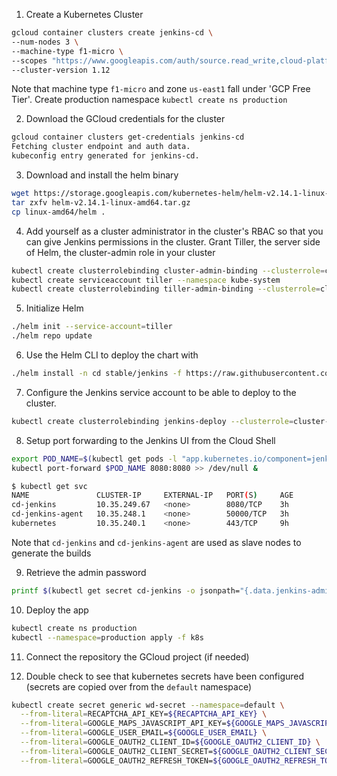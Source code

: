 

1. Create a Kubernetes Cluster
```sh
gcloud container clusters create jenkins-cd \
--num-nodes 3 \
--machine-type f1-micro \
--scopes "https://www.googleapis.com/auth/source.read_write,cloud-platform" \
--cluster-version 1.12
```
Note that machine type `f1-micro` and zone `us-east1` fall under 'GCP Free Tier'.
Create production namespace
`kubectl create ns production`

2. Download the GCloud credentials for the cluster
```sh
gcloud container clusters get-credentials jenkins-cd
Fetching cluster endpoint and auth data.
kubeconfig entry generated for jenkins-cd.
```

3. Download and install the helm binary
```sh
wget https://storage.googleapis.com/kubernetes-helm/helm-v2.14.1-linux-amd64.tar.gz
tar zxfv helm-v2.14.1-linux-amd64.tar.gz
cp linux-amd64/helm .
```

4. Add yourself as a cluster administrator in the cluster's RBAC so that you can give Jenkins permissions in the cluster. Grant Tiller, the server side of Helm, the cluster-admin role in your cluster
```sh
kubectl create clusterrolebinding cluster-admin-binding --clusterrole=cluster-admin --user=$(gcloud config get-value account)
kubectl create serviceaccount tiller --namespace kube-system
kubectl create clusterrolebinding tiller-admin-binding --clusterrole=cluster-admin --serviceaccount=kube-system:tiller
```

5. Initialize Helm
```sh
./helm init --service-account=tiller
./helm repo update
```

6. Use the Helm CLI to deploy the chart with
```sh
./helm install -n cd stable/jenkins -f https://raw.githubusercontent.com/GoogleCloudPlatform/continuous-deployment-on-kubernetes/master/jenkins/values.yaml --version 1.2.2 --wait
```

7. Configure the Jenkins service account to be able to deploy to the cluster.
```sh
kubectl create clusterrolebinding jenkins-deploy --clusterrole=cluster-admin --serviceaccount=default:cd-jenkins
```

8. Setup port forwarding to the Jenkins UI from the Cloud Shell
```sh
export POD_NAME=$(kubectl get pods -l "app.kubernetes.io/component=jenkins-master" -o jsonpath="{.items[0].metadata.name}")
kubectl port-forward $POD_NAME 8080:8080 >> /dev/null &
```
```sh
$ kubectl get svc
NAME               CLUSTER-IP     EXTERNAL-IP   PORT(S)     AGE
cd-jenkins         10.35.249.67   <none>        8080/TCP    3h
cd-jenkins-agent   10.35.248.1    <none>        50000/TCP   3h
kubernetes         10.35.240.1    <none>        443/TCP     9h
```
Note that `cd-jenkins` and `cd-jenkins-agent` are used as slave nodes to generate the builds

9. Retrieve the admin password
```sh
printf $(kubectl get secret cd-jenkins -o jsonpath="{.data.jenkins-admin-password}" | base64 --decode);echo
```

10. Deploy the app
```sh
kubectl create ns production
kubectl --namespace=production apply -f k8s
```

11. Connect the repository the GCloud project (if needed)

12. Double check to see that kubernetes secrets have been configured (secrets are copied over from the `default` namespace)
```sh
kubectl create secret generic wd-secret --namespace=default \
  --from-literal=RECAPTCHA_API_KEY=${RECAPTCHA_API_KEY} \
  --from-literal=GOOGLE_MAPS_JAVASCRIPT_API_KEY=${GOOGLE_MAPS_JAVASCRIPT_API_KEY} \
  --from-literal=GOOGLE_USER_EMAIL=${GOOGLE_USER_EMAIL} \
  --from-literal=GOOGLE_OAUTH2_CLIENT_ID=${GOOGLE_OAUTH2_CLIENT_ID} \
  --from-literal=GOOGLE_OAUTH2_CLIENT_SECRET=${GOOGLE_OAUTH2_CLIENT_SECRET} \
  --from-literal=GOOGLE_OAUTH2_REFRESH_TOKEN=${GOOGLE_OAUTH2_REFRESH_TOKEN}
```
